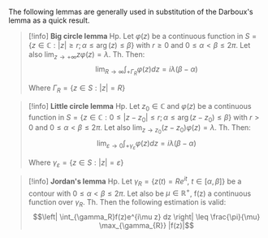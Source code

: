 The following lemmas are generally used in substitution of the Darboux's lemma as a quick result.

>[!info] **Big circle lemma**
>Hp. Let $\varphi(z)$ be a continuous function in $S = \{ z \in \mathbb{C} : |z|\geq r ; \alpha \leq \arg(z) \leq \beta \}$ with $r \geq 0$ and $0 \leq \alpha < \beta \leq 2 \pi$.
>Let also $\lim_{z \to +\infty} z\varphi(z) = \lambda$. 
>Th. Then:
>$$ \lim_{R\to \infty} \int_{+\Gamma_{R}} \varphi(z) dz = i\lambda(\beta-\alpha)$$
>
>Where $\Gamma_{R} = \{ z \in S : |z|=R \}$


>[!info] **Little circle lemma**
>Hp. Let $z_0 \in \mathbb{C}$ and $\varphi(z)$ be a continuous function in $S = \{ z \in \mathbb{C} : 0\leq|z-z_0|\leq r ; \alpha \leq \arg(z-z_0) \leq \beta \}$ with $r > 0$ and $0 \leq \alpha < \beta \leq 2 \pi$.
>Let also $\lim_{z \to z_0} (z-z_0)\varphi(z) = \lambda$. 
>Th. Then:
>$$ \lim_{\varepsilon \to 0} \int_{+\gamma_{\varepsilon}} \varphi(z) dz = i\lambda(\beta-\alpha)$$
>
>Where $\gamma_{\varepsilon} = \{ z \in S : |z|=\varepsilon \}$


>[!info] **Jordan's lemma**
> Hp. Let $\gamma_R = \{ z(t)=Re^{it}, \ t\in[\alpha,\beta] \}$ be a contour with  $0 \leq \alpha < \beta \leq 2 \pi$. 
>Let also be $\mu \in \mathbb{R}^+$, f(z) a continuous function over $\gamma_R$.
>Th. Then the following estimation is valid:
>$$\left| \int_{\gamma_R}f(z)e^{i\mu z} dz \right| \leq \frac{\pi}{\mu} \max_{\gamma_{R}} |f(z)|$$



